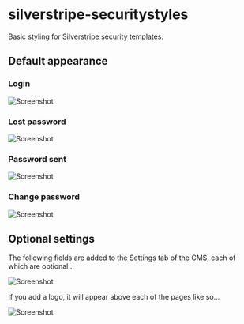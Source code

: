 # silverstripe-securitystyles

Basic styling for Silverstripe security templates.

## Default appearance 

### Login 

![Screenshot](https://github.com/WeAreKnit/silverstripe-securitystyles/blob/master/docs/screenshots/login.png)

### Lost password 

![Screenshot](https://github.com/WeAreKnit/silverstripe-securitystyles/blob/master/docs/screenshots/lostpassword.png)

### Password sent

![Screenshot](https://github.com/WeAreKnit/silverstripe-securitystyles/blob/master/docs/screenshots/passwordsent.png)

### Change password

![Screenshot](https://github.com/WeAreKnit/silverstripe-securitystyles/blob/master/docs/screenshots/changepassword.png)

## Optional settings

The following fields are added to the Settings tab of the CMS, each of which are optional...

![Screenshot](https://github.com/WeAreKnit/silverstripe-securitystyles/blob/master/docs/screenshots/settings.png)

If you add a logo, it will appear above each of the pages like so...

![Screenshot](https://github.com/WeAreKnit/silverstripe-securitystyles/blob/master/docs/screenshots/login-with-logo.png)
